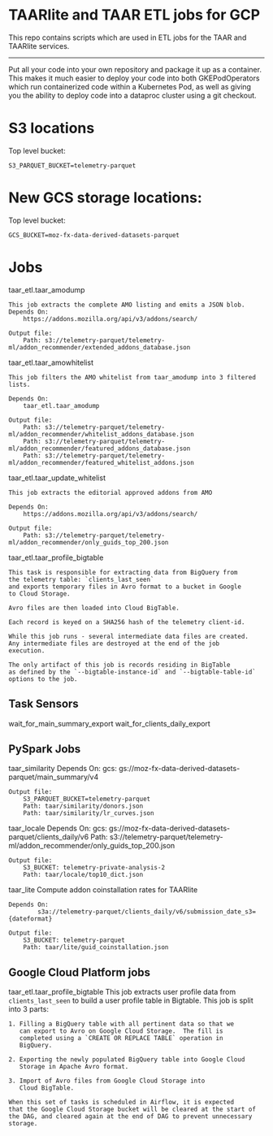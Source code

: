 TAARlite and TAAR ETL jobs for GCP
==================================


This repo contains scripts which are used in ETL jobs for the TAAR and
TAARlite services.


-----

Put all your code into your own repository and package it up as a
container.  This makes it much easier to deploy your code into both
GKEPodOperators which run containerized code within a Kubernetes Pod,
as well as giving you the ability to deploy code into a dataproc
cluster using a git checkout.

S3 locations
============

Top level bucket: 

    S3_PARQUET_BUCKET=telemetry-parquet

New GCS storage locations:
==========================

Top level bucket: 

    GCS_BUCKET=moz-fx-data-derived-datasets-parquet


Jobs
====

taar_etl.taar_amodump 

    This job extracts the complete AMO listing and emits a JSON blob.
    Depends On:
        https://addons.mozilla.org/api/v3/addons/search/

    Output file: 
        Path: s3://telemetry-parquet/telemetry-ml/addon_recommender/extended_addons_database.json

taar_etl.taar_amowhitelist 

    This job filters the AMO whitelist from taar_amodump into 3 filtered lists.

    Depends On:
        taar_etl.taar_amodump 

    Output file:
        Path: s3://telemetry-parquet/telemetry-ml/addon_recommender/whitelist_addons_database.json
        Path: s3://telemetry-parquet/telemetry-ml/addon_recommender/featured_addons_database.json
        Path: s3://telemetry-parquet/telemetry-ml/addon_recommender/featured_whitelist_addons.json

taar_etl.taar_update_whitelist

    This job extracts the editorial approved addons from AMO

    Depends On:
        https://addons.mozilla.org/api/v3/addons/search/

    Output file:
        Path: s3://telemetry-parquet/telemetry-ml/addon_recommender/only_guids_top_200.json


taar_etl.taar_profile_bigtable


    This task is responsible for extracting data from BigQuery from
    the telemetry table: `clients_last_seen`
    and exports temporary files in Avro format to a bucket in Google
    to Cloud Storage.

    Avro files are then loaded into Cloud BigTable.

    Each record is keyed on a SHA256 hash of the telemetry client-id.

    While this job runs - several intermediate data files are created.
    Any intermediate files are destroyed at the end of the job
    execution.

    The only artifact of this job is records residing in BigTable
    as defined by the `--bigtable-instance-id` and `--bigtable-table-id`
    options to the job.


Task Sensors
------------

wait_for_main_summary_export
wait_for_clients_daily_export

PySpark Jobs
------------

taar_similarity
    Depends On:
        gcs: gs://moz-fx-data-derived-datasets-parquet/main_summary/v4

    Output file: 
        S3_PARQUET_BUCKET=telemetry-parquet
        Path: taar/similarity/donors.json
        Path: taar/similarity/lr_curves.json

taar_locale
    Depends On:
        gcs: gs://moz-fx-data-derived-datasets-parquet/clients_daily/v6
        Path: s3://telemetry-parquet/telemetry-ml/addon_recommender/only_guids_top_200.json

    Output file: 
        S3_BUCKET: telemetry-private-analysis-2
        Path: taar/locale/top10_dict.json


taar_lite
    Compute addon coinstallation rates for TAARlite
    
    Depends On:
            s3a://telemetry-parquet/clients_daily/v6/submission_date_s3={dateformat}

    Output file: 
        S3_BUCKET: telemetry-parquet
        Path: taar/lite/guid_coinstallation.json


Google Cloud Platform jobs
--------------------------

taar_etl.taar_profile_bigtable
    This job extracts user profile data from `clients_last_seen` to
    build a user profile table in Bigtable. This job is split into 3
    parts:

    1. Filling a BigQuery table with all pertinent data so that we
       can export to Avro on Google Cloud Storage.  The fill is
       completed using a `CREATE OR REPLACE TABLE` operation in
       BigQuery.

    2. Exporting the newly populated BigQuery table into Google Cloud
       Storage in Apache Avro format.

    3. Import of Avro files from Google Cloud Storage into 
       Cloud BigTable.

    When this set of tasks is scheduled in Airflow, it is expected
    that the Google Cloud Storage bucket will be cleared at the start of
    the DAG, and cleared again at the end of DAG to prevent unnecessary
    storage.

